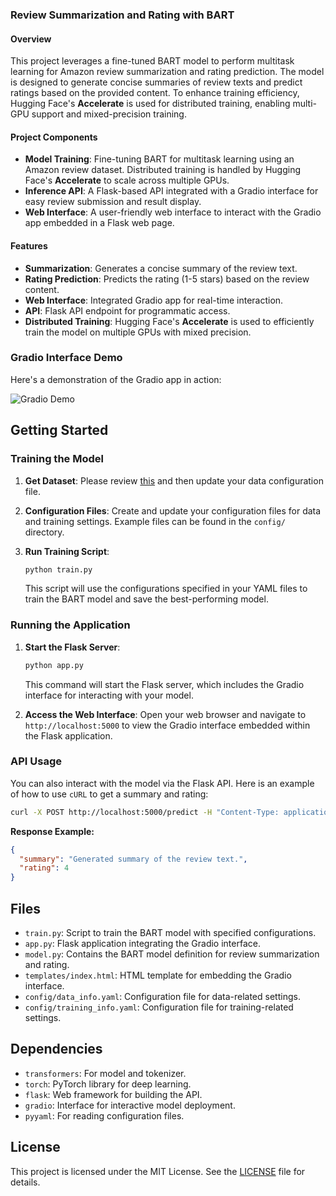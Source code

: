 ### Review Summarization and Rating with BART

#### Overview
This project leverages a fine-tuned BART model to perform multitask learning for Amazon review summarization and rating prediction. The model is designed to generate concise summaries of review texts and predict ratings based on the provided content. To enhance training efficiency, Hugging Face's **Accelerate** is used for distributed training, enabling multi-GPU support and mixed-precision training.

#### Project Components
- **Model Training**: Fine-tuning BART for multitask learning using an Amazon review dataset. Distributed training is handled by Hugging Face's **Accelerate** to scale across multiple GPUs.
- **Inference API**: A Flask-based API integrated with a Gradio interface for easy review submission and result display.
- **Web Interface**: A user-friendly web interface to interact with the Gradio app embedded in a Flask web page.

#### Features
- **Summarization**: Generates a concise summary of the review text.
- **Rating Prediction**: Predicts the rating (1-5 stars) based on the review content.
- **Web Interface**: Integrated Gradio app for real-time interaction.
- **API**: Flask API endpoint for programmatic access.
- **Distributed Training**: Hugging Face's **Accelerate** is used to efficiently train the model on multiple GPUs with mixed precision.


### Gradio Interface Demo

Here's a demonstration of the Gradio app in action:

![Gradio Demo](https://github.com/NimaVahdat/BART-Summarization-Rating/blob/main/Demo.gif)

## Getting Started

### Training the Model

1. **Get Dataset**: Please review [this](https://huggingface.co/datasets/McAuley-Lab/Amazon-Reviews-2023) and then update your data configuration file.

2. **Configuration Files**: Create and update your configuration files for data and training settings. Example files can be found in the `config/` directory.

3. **Run Training Script**:
   ```bash
   python train.py
   ```
   This script will use the configurations specified in your YAML files to train the BART model and save the best-performing model.

### Running the Application

1. **Start the Flask Server**:
   ```bash
   python app.py
   ```
   This command will start the Flask server, which includes the Gradio interface for interacting with your model.

2. **Access the Web Interface**:
   Open your web browser and navigate to `http://localhost:5000` to view the Gradio interface embedded within the Flask application.


### API Usage

You can also interact with the model via the Flask API. Here is an example of how to use `cURL` to get a summary and rating:

```bash
curl -X POST http://localhost:5000/predict -H "Content-Type: application/json" -d '{"review_text": "Your review text here"}'
```

**Response Example:**

```json
{
  "summary": "Generated summary of the review text.",
  "rating": 4
}
```

## Files

- `train.py`: Script to train the BART model with specified configurations.
- `app.py`: Flask application integrating the Gradio interface.
- `model.py`: Contains the BART model definition for review summarization and rating.
- `templates/index.html`: HTML template for embedding the Gradio interface.
- `config/data_info.yaml`: Configuration file for data-related settings.
- `config/training_info.yaml`: Configuration file for training-related settings.

## Dependencies

- `transformers`: For model and tokenizer.
- `torch`: PyTorch library for deep learning.
- `flask`: Web framework for building the API.
- `gradio`: Interface for interactive model deployment.
- `pyyaml`: For reading configuration files.

## License

This project is licensed under the MIT License. See the [LICENSE](LICENSE) file for details.
